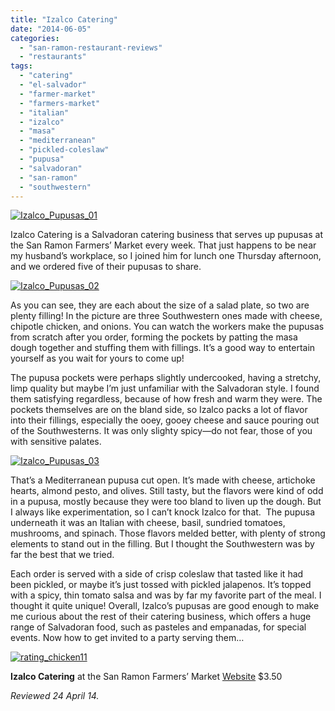 ```yaml
---
title: "Izalco Catering"
date: "2014-06-05"
categories: 
  - "san-ramon-restaurant-reviews"
  - "restaurants"
tags: 
  - "catering"
  - "el-salvador"
  - "farmer-market"
  - "farmers-market"
  - "italian"
  - "izalco"
  - "masa"
  - "mediterranean"
  - "pickled-coleslaw"
  - "pupusa"
  - "salvadoran"
  - "san-ramon"
  - "southwestern"
---
```


[![Izalco_Pupusas_01](http://s3.amazonaws.com/thegourmez-wpmedia/2014/05/Izalco_Pupusas_01-332x500.jpg)](http://www.thegourmez.com/2014/06/izalco-catering/izalco_pupusas_01/)

Izalco Catering is a Salvadoran catering business that serves up pupusas at the San Ramon Farmers’ Market every week. That just happens to be near my husband’s workplace, so I joined him for lunch one Thursday afternoon, and we ordered five of their pupusas to share.

[![Izalco_Pupusas_02](http://s3.amazonaws.com/thegourmez-wpmedia/2014/05/Izalco_Pupusas_02-500x332.jpg)](http://www.thegourmez.com/2014/06/izalco-catering/izalco_pupusas_02/)

As you can see, they are each about the size of a salad plate, so two are plenty filling! In the picture are three Southwestern ones made with cheese, chipotle chicken, and onions. You can watch the workers make the pupusas from scratch after you order, forming the pockets by patting the masa dough together and stuffing them with fillings. It’s a good way to entertain yourself as you wait for yours to come up!

The pupusa pockets were perhaps slightly undercooked, having a stretchy, limp quality but maybe I’m just unfamiliar with the Salvadoran style. I found them satisfying regardless, because of how fresh and warm they were. The pockets themselves are on the bland side, so Izalco packs a lot of flavor into their fillings, especially the ooey, gooey cheese and sauce pouring out of the Southwesterns. It was only slighty spicy—do not fear, those of you with sensitive palates.

[![Izalco_Pupusas_03](http://s3.amazonaws.com/thegourmez-wpmedia/2014/05/Izalco_Pupusas_03-500x332.jpg)](http://www.thegourmez.com/2014/06/izalco-catering/izalco_pupusas_03/)

That’s a Mediterranean pupusa cut open. It’s made with cheese, artichoke hearts, almond pesto, and olives. Still tasty, but the flavors were kind of odd in a pupusa, mostly because they were too bland to liven up the dough. But I always like experimentation, so I can’t knock Izalco for that.  The pupusa underneath it was an Italian with cheese, basil, sundried tomatoes, mushrooms, and spinach. Those flavors melded better, with plenty of strong elements to stand out in the filling. But I thought the Southwestern was by far the best that we tried.

Each order is served with a side of crisp coleslaw that tasted like it had been pickled, or maybe it’s just tossed with pickled jalapenos. It’s topped with a spicy, thin tomato salsa and was by far my favorite part of the meal. I thought it quite unique! Overall, Izalco’s pupusas are good enough to make me curious about the rest of their catering business, which offers a huge range of Salvadoran food, such as pasteles and empanadas, for special events. Now how to get invited to a party serving them…

[![rating_chicken11](http://s3.amazonaws.com/thegourmez-wpmedia/2009/02/rating_chicken11.gif)](http://www.thegourmez.com/2009/02/barten-guestier-private-selection-merlot-2006/rating_chicken11/)

**Izalco Catering** at the San Ramon Farmers’ Market [Website](https://www.facebook.com/pages/Izalco-Catering/114232492015233) $3.50

_Reviewed 24 April 14._
